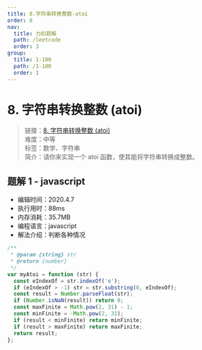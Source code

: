 ```yaml
---
title: 8.字符串转换整数-atoi
order: 8
nav:
  title: 力扣题解
  path: /leetcode
  order: 3
group:
  title: 1-100
  path: /1-100
  order: 1
---
```


# 8. 字符串转换整数 (atoi)

> 链接：[8. 字符串转换整数 (atoi)](https://leetcode-cn.com/problems/string-to-integer-atoi/)  
> 难度：中等  
> 标签：数学、字符串  
> 简介：请你来实现一个 atoi 函数，使其能将字符串转换成整数。

## 题解 1 - javascript

- 编辑时间：2020.4.7
- 执行用时：88ms
- 内存消耗：35.7MB
- 编程语言：javascript
- 解法介绍：判断各种情况

```javascript
/**
 * @param {string} str
 * @return {number}
 */
var myAtoi = function (str) {
  const eIndexOf = str.indexOf('e');
  if (eIndexOf > -1) str = str.substring(0, eIndexOf);
  const result = Number.parseFloat(str);
  if (Number.isNaN(result)) return 0;
  const maxFinite = Math.pow(2, 31) - 1;
  const minFinite = -Math.pow(2, 31);
  if (result < minFinite) return minFinite;
  if (result > maxFinite) return maxFinite;
  return result;
};
```
